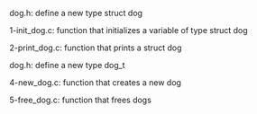 dog.h: define a new type struct dog

1-init_dog.c: function that initializes a variable of type struct dog

2-print_dog.c: function that prints a struct dog

dog.h: define a new type dog_t

4-new_dog.c: function that creates a new dog

5-free_dog.c: function that frees dogs
